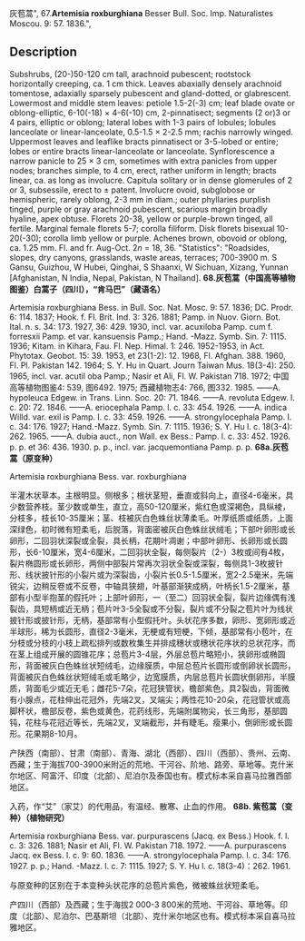灰苞蒿",
67.**Artemisia roxburghiana** Besser Bull. Soc. Imp. Naturalistes Moscou. 9: 57. 1836.",

## Description
Subshrubs, (20-)50-120 cm tall, arachnoid pubescent; rootstock horizontally creeping, ca. 1 cm thick. Leaves abaxially densely arachnoid tomentose, adaxially sparsely pubescent and gland-dotted, or glabrescent. Lowermost and middle stem leaves: petiole 1.5-2(-3) cm; leaf blade ovate or oblong-elliptic, 6-10(-18) × 4-6(-10) cm, 2-pinnatisect; segments (2 or)3 or 4 pairs, elliptic or oblong; lateral lobes with 1-3 pairs of lobules; lobules lanceolate or linear-lanceolate, 0.5-1.5 × 2-2.5 mm; rachis narrowly winged. Uppermost leaves and leaflike bracts pinnatisect or 3-5-lobed or entire; lobes or entire bracts linear-lanceolate or lanceolate. Synflorescence a narrow panicle to 25 × 3 cm, sometimes with extra panicles from upper nodes; branches simple, to 4 cm, erect, rather uniform in length; bracts linear, ca. as long as involucre. Capitula solitary or in dense glomerules of 2 or 3, subsessile, erect to ± patent. Involucre ovoid, subglobose or hemispheric, rarely oblong, 2-3 mm in diam.; outer phyllaries purplish tinged, purple or gray arachnoid pubescent, scarious margin broadly hyaline, apex obtuse. Florets 20-38, yellow or purple-brown tinged, all fertile. Marginal female florets 5-7; corolla filiform. Disk florets bisexual 10-20(-30); corolla limb yellow or purple. Achenes brown, obovoid or oblong, ca. 1.25 mm. Fl. and fr. Aug-Oct. 2*n* = 18, 36.
  "Statistics": "Roadsides, slopes, dry canyons, grasslands, waste areas, terraces; 700-3900 m. S Gansu, Guizhou, W Hubei, Qinghai, S Shaanxi, W Sichuan, Xizang, Yunnan [Afghanistan, N India, Nepal, Pakistan, N Thailand].
**68.灰苞蒿（中国高等植物图鉴）白蒿子（四川），“肯马巴”（藏语名）**

Artemisia roxburghiana Bess. in Bull. Soc. Nat. Mosc. 9: 57. 1836; DC. Prodr. 6: 114. 1837; Hook. f. Fl. Brit. Ind. 3: 326. 1881; Pamp. in Nuov. Giorn. Bot. Ital. n. s. 34: 173. 1927, 36: 429. 1930, incl. var. acuxiloba Pamp. cum f. forresxii Pamp. et var. kansuensis Pamp.; Hand. -Mazz. Symb. Sin. 7: 1115. 1936; Kitam. in Kihara, Fau. Fl. Nep. Himal. 1: 246. 1952-1953, in Act. Phytotax. Geobot. 15: 39. 1953, et 23(1-2): 12. 1968, Fl. Afghan. 388. 1960, Fl. Pl. Pakistan 142. 1964; S. Y. Hu in Quart. Journ Taiwan Mus. 18(3-4): 250. 1965, incl. var. acutil oba Pamp.; Nasir et Ali, Fl. W. Pakistan 718. 1972; 中国高等植物图鉴4: 539, 图6492. 1975; 西藏植物志4: 766, 图332. 1985. ——A. hypoleuca Edgew. in Trans. Linn. Soc. 20: 71. 1846. ——A. revoluta Edgew. l. c. 20: 72. 1846. ——A. eriocephala Pamp. l. c. 33: 454. 1926. ——A. indica Willd. var. exil is Pamp. l. c. 33: 459. 1926. ——A. strongylocephala Pamp. l. c. 34: 176. 1927; Hand.-Mazz. Symb. Sin. 7: 1115. 1936; S. Y. Hu l. c. 18(3-4): 262. 1965. ——A. dubia auct., non Wall. ex Bess.: Pamp. l. c. 33: 452. 1926. p. p. et 36: 436. 1930. p. p., incl. var. jacquemontiana Pamp. p. p.
**68a.灰苞蒿（原变种）**

Artemisia roxburghiana Bess. var. roxburghiana

半灌木状草本。主根明显。侧根多；根状茎短，垂直或斜向上，直径4-6毫米，具少数营养枝。茎少数或单生，直立，高50-120厘米，紫红色或深褐色，具纵棱，分枝多，枝长10-35厘米；茎、枝被灰白色蛛丝状薄柔毛。叶厚纸质或纸质，上面深绿色，初时微有短柔毛，后脱落，背面密被灰白色蛛丝状绒毛；下部叶卵形或长卵形，二回羽状深裂或全裂，具长柄，花期叶凋谢；中部叶卵形、长卵形或长圆形，长6-10厘米，宽4-6厘米，二回羽状全裂，每侧裂片（2-）3枚或间有4枚，裂片椭圆形或长卵形，两侧中部裂片常再次羽状全裂或深裂，每侧具1-3枚披针形、线状披针形的小裂片或为深裂齿，小裂片长0.5-1.5厘米，宽2-2.5毫米，先端锐尖，边稍反卷或不反卷，中轴具狭翅，叶基部渐狭成柄，叶柄长1.5-2厘米，基部有小型半抱茎的假托叶；上部叶卵形，一（至二）回羽状全裂，裂片边缘偶有浅裂齿，具短柄或近无柄；苞片叶3-5全裂或不分裂，裂片或不分裂之苞片叶为线状披针形或披针形，无柄，基部常有小型假托叶。头状花序多数，卵形、宽卵形或近半球形，稀为长圆形，直径2-3毫米，无梗或有短梗，下倾，基部常有小苞叶，在分枝或分枝的小枝上疏松排列或数枚集生并排成穗状或穗状花序状的总状花序，而在茎上组成开展的圆锥花序；总苞片3-4层，外层总苞片略短小，狭卵形或椭圆形，背面被灰白色蛛丝状短绒毛，边缘膜质，中层总苞片长圆形或倒卵状长圆形，背面被灰白色蛛丝状短绒毛或毛略少，边宽膜质，内层总苞片长圆状倒卵形，半膜质，背面毛少或近无毛；雌花5-7朵，花冠狭管状，檐部紫色，具2裂齿，背面微有小腺点，花柱伸出花冠外，先端2叉，叉端尖；两性花10-20朵，花冠管状或高脚杯状，檐部反卷，紫色或黄色，花药线形，先端附属物尖，长三角形，基部圆钝，花柱与花冠近等长，先端2叉，叉端截形，并有睫毛。瘦果小，倒卵形或长圆形。花果期8-10月。

产陕西（南部）、甘肃（南部）、青海、湖北（西部）、四川（西部）、贵州、云南、西藏；生于海拔700-3900米附近的荒地、干河谷、阶地、路旁、草地等。克什米尔地区、阿富汗、印度（北部）、尼泊尔及泰国也有。模式标本采自喜马拉雅西部地区。

入药，作“艾”（家艾）的代用品，有温经、散寒、止血的作用。
**68b. 紫苞蒿（变种）（植物研究）**

Artemisia roxburghiana Bess. var. purpurascens (Jacq. ex Bess.) Hook. f. l. c. 3: 326. 1881; Nasir et Ali, Fl. W. Pakistan 718. 1972. ——A. purpurascens Jacq. ex Bess. l. c. 9: 60. 1836. ——A. strongylocephala Pamp. l. c. 34: 176. 1927. p. p.; Hand. -Mazz. l. c. 7: 1115. 1927; S. Y. Hu l. c. 18(3-4)：262. 1961.

与原变种的区别在于本变种头状花序的总苞片紫色，微被蛛丝状短柔毛。

产四川（西部）及西藏；生于海拔2 000-3 800米的荒地、干河谷、草地等。印度（北部）、尼泊尔、巴基斯坦（北部）、克什米尔地区也有。模式标本采自喜马拉雅地区。

